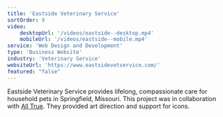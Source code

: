 ```yaml
---
title: 'Eastside Veterinary Service'
sortOrder: 9
video:
    desktopUrl: '/videos/eastside--desktop.mp4'
    mobileUrl: '/videos/eastside--mobile.mp4'
service: 'Web Design and Development'
type: 'Business Website'
industry: 'Veterinary Service'
websiteUrl: 'https://www.eastsidevetservice.com/'
featured: "false"
---
```


Eastside Veterinary Service provides lifelong, compassionate care for household pets in Springfield, Missouri. This project was in collaboration with <a href="https://www.alltrue.co" target="_blank">All True</a>. They provided art direction and support for icons.